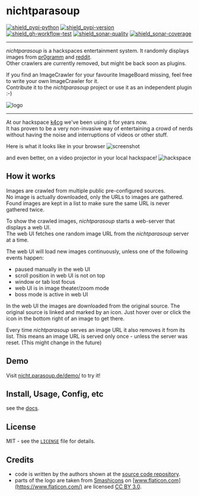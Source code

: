 # nichtparasoup

[![shield_pypi-python]][link_pypi]
[![shield_pypi-version]][link_pypi]  
[![shield_gh-workflow-test]][link_gh-workflow-test]
[![shield_sonar-quality]][link-sonar-dashboard]
[![shield_sonar-coverage]][link_sonar-coverage]

----

_nichtparasoup_ is a hackspaces entertainment system.
It randomly displays images from
[pr0gramm](https://pr0gramm.com) and
[reddit](https://reddit.com).  
Other crawlers are currently removed, but might be back soon as plugins.

If you find an ImageCrawler for your favourite ImageBoard missing, feel free to write your own ImageCrawler for it.  
Contribute it to the _nichtparasoup_ project or use it as an independent plugin :-)


![logo](https://raw.githubusercontent.com/k4cg/nichtparasoup/3.0-dev/python-package/images/logo.png)


---


At our hackspace [k4cg](https://k4cg.org) we've been using it for years now.  
It has proven to be a very non-invasive way of entertaining a crowd of nerds 
without having the noise and interruptions of videos or other stuff.

Here is what it looks like in your browser
![screenshot](https://raw.githubusercontent.com/k4cg/nichtparasoup/3.0-dev/python-package/images/screenshot.png)

and even better, on a video projector in your local hackspace!
![hackspace](https://raw.githubusercontent.com/k4cg/nichtparasoup/3.0-dev/python-package/images/hackspace.jpg)


## How it works

Images are crawled from multiple public pre-configured sources.  
No image is actually downloaded, only the URLs to images are gathered. Found images are kept in a list
to make sure the same URL is never gathered twice.

To show the crawled images, _nichtparasoup_ starts a web-server that displays a web UI.  
The web UI fetches one random image URL from the _nichtparasoup_ server at a time. 

The web UI will load new images continuously, unless one of the following events happen:
* paused manually in the web UI
* scroll position in web UI is not on top
* window or tab lost focus
* web UI is in image theater/zoom mode
* boss mode is active in web UI

In the web UI the images are downloaded from the original source. The original source is linked and marked by
an icon. Just hover over or click the icon in the bottom right of an image to get there.

Every time _nichtparasoup_ serves an image URL it also removes it from its list. This means an image URL is served
only once - unless the server was reset. (This might change in the future)


## Demo

Visit [nicht.parasoup.de/demo/](http://nicht.parasoup.de/demo/) to try it!


## Install, Usage, Config, etc

see the [docs](https://github.com/k4cg/nichtparasoup/tree/3.0-dev/python-package/docs/index.md).

## License

MIT - see the [`LICENSE`](https://github.com/k4cg/nichtparasoup/blob/3.0-dev/python-package/LICENSE) file for details.


## Credits

* code is written by the authors shown 
  at the [source code repository](https://github.com/k4cg/nichtparasoup/3.0-dev/python-package).
* parts of the logo are taken
  from [Smashicons](https://www.flaticon.com/authors/smashicons)
  on [www.flaticon.com](https://www.flaticon.com/)
  are licensed [CC BY 3.0](https://creativecommons.org/licenses/by/3.0/).



[shield_pypi-version]: https://img.shields.io/pypi/v/nichtparasoup?logo=PyPI&logoColor=white "PyPi release-version"
[shield_pypi-python]: https://img.shields.io/pypi/pyversions/nichtparasoup?logo=Python&logoColor=white "PyPi py-versions"
[shield_gh-workflow-test]: https://img.shields.io/github/workflow/status/k4cg/nichtparasoup/Test%20PythonPackage/3.0-dev?logo=GitHub&logoColor=white "test status"
[shield_sonar-quality]: https://img.shields.io/sonar/quality_gate/nichtparasoup:PythonPackage?server=https%3A%2F%2Fsonarcloud.io&logo=SonarCloud&logoColor=white "quality"
[shield_sonar-coverage]: https://img.shields.io/sonar/coverage/nichtparasoup:PythonPackage?server=https%3A%2F%2Fsonarcloud.io&logo=SonarCloud&logoColor=white "coverage"
[link_pypi]: https://pypi.org/project/nichtparasoup/
[link_gh-workflow-test]: https://github.com/k4cg/nichtparasoup/actions?query=workflow%3A%22Test+PythonPackage%22+branch%3A3.0-dev
[link-sonar-dashboard]: https://sonarcloud.io/dashboard?id=nichtparasoup%3APythonPackage
[link_sonar-coverage]: https://sonarcloud.io/component_measures?id=nichtparasoup%3APythonPackage&metric=coverage
